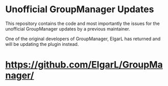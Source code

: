 # Unofficial GroupManager Updates

This repository contains the code and most importantly the issues for the unofficial GroupManager updates by a previous maintainer.

One of the original developers of GroupManager, ElgarL has returned and will be updating the plugin instead.

# https://github.com/ElgarL/GroupManager/
